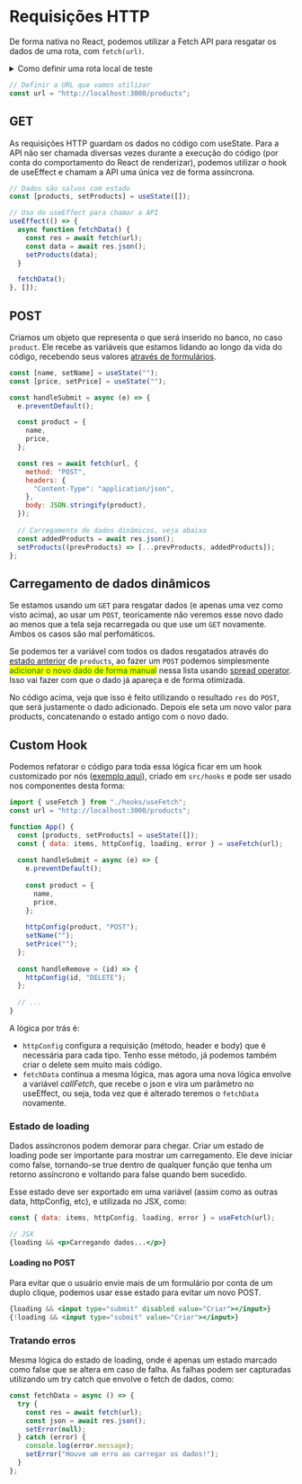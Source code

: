 # Requisições HTTP

De forma nativa no React, podemos utilizar a Fetch API para resgatar os dados de uma rota, com `fetch(url)`.

<details>

<summary>Como definir uma rota local de teste</summary>

Crie uma base de dados em JSON no caminho `meu-projeto/data/db.json`. Exemplo:

```json
{
  "products": [
    {
      "id": 1, "name": "Camisa", "price": 59.9
    },
    {
      "id": 2, "name": "Calça vermelha", "price": 90
    },
    {
      "id": 3, "name": "Boné aba reta", "price": 29.9
    }
  ]
}
```

Depois instale o pacote Json server, para criar um servidor local de hospedagem de dados: `npm i json-server`.

Em scripts do `package.json`, implemente um novo script para rodar esse servidor, desta forma:

```json
  "scripts": {
    "dev": "vite",
    "build": "vite build",
    "lint": "eslint .",
    "preview": "vite preview",
    "server": "json-server --watch data/db.json" // Novo script
  },
```

Ligue com `npm run server` e agora seus dados estarão disponíveis como se fosse em uma rota em `http://localhost:3000/products`. Faça uma variável assumir este valor para acessar, já com os exemplos abaixo.

</details>

```javascript
// Definir a URL que vamos utilizar
const url = "http://localhost:3000/products";
```

## GET

As requisições HTTP guardam os dados no código com useState. Para a API não ser chamada diversas vezes durante a execução do código (por conta do comportamento do React de renderizar), podemos utilizar o hook de useEffect e chamam a API uma única vez de forma assíncrona.

```javascript
// Dados são salvos com estado
const [products, setProducts] = useState([]);

// Uso do useEffect para chamar a API
useEffect(() => {
  async function fetchData() {
    const res = await fetch(url);
    const data = await res.json();
    setProducts(data);
  }

  fetchData();
}, []);
```

## POST

Criamos um objeto que representa o que será inserido no banco, no caso `product`. Ele recebe as variáveis que estamos lidando ao longo da vida do código, recebendo seus valores [através de formulários](formularios.md).

```jsx
const [name, setName] = useState("");
const [price, setPrice] = useState("");

const handleSubmit = async (e) => {
  e.preventDefault();

  const product = {
    name,
    price,
  };

  const res = await fetch(url, {
    method: "POST",
    headers: {
      "Content-Type": "application/json",
    },
    body: JSON.stringify(product),
  });
  
  // Carregamento de dados dinâmicos, veja abaixo
  const addedProducts = await res.json();
  setProducts((prevProducts) => [...prevProducts, addedProducts]);
};
```

## Carregamento de dados dinâmicos

Se estamos usando um `GET` para resgatar dados (e apenas uma vez como visto acima), ao usar um `POST`, teoricamente não veremos esse novo dado ao menos que a tela seja recarregada ou que use um `GET` novamente. Ambos os casos são mal perfomáticos.

Se podemos ter a variável com todos os dados resgatados através do [estado anterior](hooks.md#estado-anterior) de `products`, ao fazer um `POST` podemos simplesmente <mark style="color:green;">adicionar o novo dado de forma manual</mark> nessa lista usando [spread operator](../../javascript/conceitos.md#spread-operator). Isso vai fazer com que o dado já apareça e de forma otimizada.

No código acima, veja que isso é feito utilizando o resultado `res` do `POST`, que será justamente o dado adicionado. Depois ele seta um novo valor para products, concatenando o estado antigo com o novo dado.

## Custom Hook

Podemos refatorar o código para toda essa lógica ficar em um hook customizado por nós ([exemplo aqui](https://github.com/matheusbattisti/curso_react/blob/main/7_REQ_HTTP_REACT/httpreact/src/hooks/useFetch.js)), criado em `src/hooks` e pode ser usado nos componentes desta forma:

```jsx
import { useFetch } from "./hooks/useFetch";
const url = "http://localhost:3000/products";

function App() {
  const [products, setProducts] = useState([]);
  const { data: items, httpConfig, loading, error } = useFetch(url);
  
  const handleSubmit = async (e) => {
    e.preventDefault();
  
    const product = {
      name,
      price,
    };
      
    httpConfig(product, "POST");
    setName("");
    setPrice("");
  };
  
  const handleRemove = (id) => {
    httpConfig(id, "DELETE");
  };
  
  // ...
}
```

A lógica por trás é:

* `httpConfig` configura a requisição (método, header e body) que é necessária para cada tipo. Tenho esse método, já podemos também criar o delete sem muito mais código.
* `fetchData` continua a mesma lógica, mas agora uma nova lógica envolve a variável _callFetch_, que recebe o json e vira um parâmetro no useEffect, ou seja, toda vez que é alterado teremos o `fetchData` novamente.

### Estado de loading

Dados assíncronos podem demorar para chegar. Criar um estado de loading pode ser importante para mostrar um carregamento. Ele deve iniciar como false, tornando-se true dentro de qualquer função que tenha um retorno assíncrono e voltando para false quando bem sucedido.

Esse estado deve ser exportado em uma variável (assim como as outras data, httpConfig, etc), e utilizada no JSX, como:

```jsx
const { data: items, httpConfig, loading, error } = useFetch(url);

// JSX
{loading && <p>Carregando dados...</p>}
```

#### Loading no POST

Para evitar que o usuário envie mais de um formulário por conta de um duplo clique, podemos usar esse estado para evitar um novo POST.

```jsx
{loading && <input type="submit" disabled value="Criar"></input>}
{!loading && <input type="submit" value="Criar"></input>}
```

### Tratando erros

Mesma lógica do estado de loading, onde é apenas um estado marcado como false que se altera em caso de falha. As falhas podem ser capturadas utilizando um try catch que envolve o fetch de dados, como:

```jsx
const fetchData = async () => {
  try {
    const res = await fetch(url);
    const json = await res.json();
    setError(null);
  } catch (error) {
    console.log(error.message);
    setError("Houve um erro ao carregar os dados!");
  }
};
```
